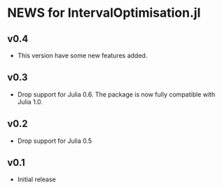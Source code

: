 # NEWS for IntervalOptimisation.jl

## v0.4
- This version have some new features added. 

## v0.3
- Drop support for Julia 0.6. The package is now fully compatible with Julia 1.0.

## v0.2
- Drop support for Julia 0.5

## v0.1
- Initial release
